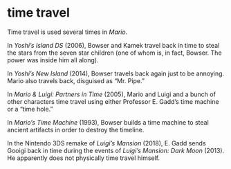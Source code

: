 # time travel

Time travel is used several times in _Mario_.

In _Yoshi’s Island DS_ (2006), Bowser and Kamek travel back in time to steal the stars from the seven star children (one of whom is, in fact, Bowser. The power was inside him all along).

In _Yoshi’s New Island_ (2014), Bowser travels back again just to be annoying. Mario also travels back, disguised as “Mr. Pipe.”

In _Mario & Luigi: Partners in Time_ (2005), Mario and Luigi and a bunch of other characters time travel using either Professor E. Gadd’s time machine or a “time hole.”

In _Mario’s Time Machine_ (1993), Bowser builds a time machine to steal ancient artifacts in order to destroy the timeline.

In the Nintendo 3DS remake of _Luigi’s Mansion_ (2018), E. Gadd sends Gooigi back in time during the events of _Luigi’s Mansion: Dark Moon_ (2013). He apparently does not physically time travel himself.
